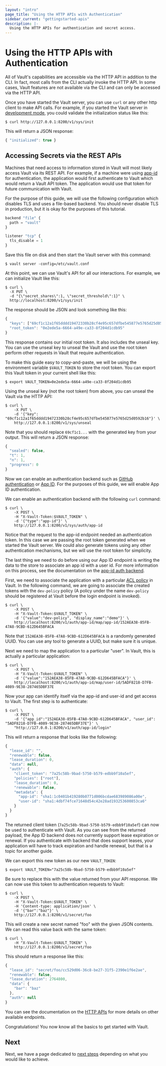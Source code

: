 ```yaml
---
layout: "intro"
page_title: "Using the HTTP APIs with Authentication"
sidebar_current: "gettingstarted-apis"
description: |-
  Using the HTTP APIs for authentication and secret access.
---
```


# Using the HTTP APIs with Authentication
All of Vault's capabilities are accessible via the HTTP API in addition to the
CLI. In fact, most calls from the CLI actually invoke the HTTP API. In some
cases, Vault features are not available via the CLI and can only be accessed
via the HTTP API.

Once you have started the Vault server, you can use `curl` or any other http
client to make API calls. For example, if you started the Vault server in
[development mode](/docs/concepts/dev-server.html), you could validate the
initialization status like this:

```
$ curl http://127.0.0.1:8200/v1/sys/init
```

This will return a JSON response:

```javascript
{ "initialized": true }
```

## Accessing Secrets via the REST APIs
Machines that need access to information stored in Vault will most likely
access Vault via its REST API. For example, if a machine were using
[app-id](/docs/auth/app-id.html) for authentication, the application would
first authenticate to Vault which would return a Vault API token. The
application would use that token for future communication with Vault.

For the purpose of this guide, we will use the following configuration which
disables TLS and uses a file-based backend. You should never disable TLS in
production, but it is okay for the purposes of this tutorial.

```javascript
backend "file" {
  path = "vault"
}

listener "tcp" {
  tls_disable = 1
}
```

Save this file on disk and then start the Vault server with this command:

```
$ vault server -config=/etc/vault.conf
```

At this point, we can use Vault's API for all our interactions. For example, we
can initialize Vault like this:

```
$ curl \
  -X PUT \
  -d "{\"secret_shares\":1, \"secret_threshold\":1}" \
  http://localhost:8200/v1/sys/init
```

The response should be JSON and look something like this:

```javascript
{
  "keys": ["69cf1c12a1f65dddd19472330b28cf4e95c657dfbe545877e5765d25d0592b16"],
  "root_token": "0e2ede5a-6664-a49e-ca33-8f204d1cdb95"
}
```

This response contains our initial root token. It also includes the unseal key.
You can use the unseal key to unseal the Vault and use the root token perform
other requests in Vault that require authentication.

To make this guide easy to copy-and-paste, we will be using the environment
variable `$VAULT_TOKEN` to store the root token. You can export this Vault
token in your current shell like this:

```
$ export VAULT_TOKEN=0e2ede5a-6664-a49e-ca33-8f204d1cdb95
```

Using the unseal key (not the root token) from above, you can unseal the Vault
via the HTTP API:

```
$ curl \
    -X PUT \
    -d '{"key": "69cf1c12a1f65dddd19472330b28cf4e95c657dfbe545877e5765d25d0592b16"}' \
    http://127.0.0.1:8200/v1/sys/unseal
```

Note that you should replace `69cf1c1...` with the generated key from your
output. This will return a JSON response:

```javascript
{
  "sealed": false,
  "t": 1,
  "n": 1,
  "progress": 0
}
```

Now we can enable an authentication backend such as [GitHub
authentication](/docs/auth/github.html) or [App ID](/docs/auth/app-id.html).
For the purposes of this guide, we will enable App ID authentication.

We can enable an authentication backend with the following `curl` command:

```
$ curl \
    -X POST \
    -H "X-Vault-Token:$VAULT_TOKEN" \
    -d '{"type":"app-id"}' \
    http://127.0.0.1:8200/v1/sys/auth/app-id
```

Notice that the request to the app-id endpoint needed an authentication token.
In this case we are passing the root token generated when we started the Vault
server. We could also generate tokens using any other authentication
mechanisms, but we will use the root token for simplicity.

The last thing we need to do before using our App ID endpoint is writing the
data to the store to associate an app id with a user id. For more information
on this process, see the documentation on the [app-id auth
backend](/docs/auth/app-id.html).

First, we need to associate the application with a particular [ACL
policy](/docs/concepts/policies.html) in Vault. In the following command, we
are going to associate the created tokens with the `dev-policy` policy (A
policy under the name `dev-policy` should be registered at Vault before the
login endpoint is invoked).

```
$ curl \
    -X POST \
    -H "X-Vault-Token:$VAULT_TOKEN" \
    -d '{"value":"dev-policy", "display_name":"demo"}' \
    http://localhost:8200/v1/auth/app-id/map/app-id/152AEA38-85FB-47A8-9CBD-612D645BFACA
```

Note that `152AEA38-85FB-47A8-9CBD-612D645BFACA` is a randomly generated UUID.
You can use any tool to generate a UUID, but make sure it is unique.

Next we need to map the application to a particular "user". In Vault, this is
actually a particular application:

```
$ curl \
    -X POST \
    -H "X-Vault-Token:$VAULT_TOKEN" \
    -d '{"value":"152AEA38-85FB-47A8-9CBD-612D645BFACA"}' \
    http://localhost:8200/v1/auth/app-id/map/user-id/5ADF8218-D7FB-4089-9E38-287465DBF37E
```

Now your app can identify itself via the app-id and user-id and get access to
Vault. The first step is to authenticate:

```
$ curl \
    -X POST \
    -d '{"app_id":"152AEA38-85FB-47A8-9CBD-612D645BFACA", "user_id": "5ADF8218-D7FB-4089-9E38-287465DBF37E"}' \
    "http://127.0.0.1:8200/v1/auth/app-id/login"
```

This will return a response that looks like the following:

```javascript
{
  "lease_id": "",
  "renewable": false,
  "lease_duration": 0,
  "data": null,
  "auth": {
    "client_token": "7a25c58b-9bad-5750-b579-edbb9f10a5ef",
    "policies": ["root"],
    "lease_duration": 0,
    "renewable": false,
    "metadata": {
      "app-id": "sha1:1c0401b419280b0771d006bcdae683989086a00e",
      "user-id": "sha1:4dbf74fce71648d54c42e28ad193253600853ca6"
    }
  }
}
```

The returned client token (`7a25c58b-9bad-5750-b579-edbb9f10a5ef`) can now be
used to authenticate with Vault. As you can see from the returned payload, the
App ID backend does not currently support lease expiration or renewal. If you
authenticate with backend that does support leases, your application will have
to track expiration and handle renewal, but that is a topic for another guide.

We can export this new token as our new `VAULT_TOKEN`:

```
$ export VAULT_TOKEN="7a25c58b-9bad-5750-b579-edbb9f10a5ef"
```

Be sure to replace this with the value returned from your API response. We can
now use this token to authentication requests to Vault:

```
$ curl \
    -X POST \
    -H "X-Vault-Token:$VAULT_TOKEN" \
    -H 'Content-type: application/json' \
    -d '{"bar":"baz"}' \
    http://127.0.0.1:8200/v1/secret/foo
```

This will create a new secret named "foo" with the given JSON contents. We can
read this value back with the same token:

```
$ curl \
    -H "X-Vault-Token:$VAULT_TOKEN" \
    http://127.0.0.1:8200/v1/secret/foo
```

This should return a response like this:

```javascript
{
  "lease_id": "secret/foo/cc529d06-36c8-be27-31f5-2390e1f6e2ae",
  "renewable": false,
  "lease_duration": 2764800,
  "data": {
    "bar": "baz"
  },
  "auth": null
}
```

You can see the documentation on the [HTTP APIs](/docs/http/index.html) for
more details on other available endpoints.

Congratulations! You now know all the basics to get started with Vault.

## Next

Next, we have a page dedicated to
[next steps](/intro/getting-started/next-steps.html) depending on
what you would like to achieve.
